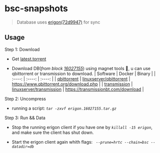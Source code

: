 # bsc-snapshots

> Database uses [erigon(72d9947)](https://github.com/ledgerwatch/erigon/tree/72d9947479741e0a56615e26250a8a62e795bc2e) for sync

## Usage

Step 1: Download

- Get [latest.torrent](https://raw.githubusercontent.com/du5/bsc-snapshots/main/latest.torrent)

- Download DB(*from block [16027155](https://bscscan.com/block/16027155)*) using magnet tools 🧲, u can use qbittorrent or transmission to download.
    | Software | Docker | Binary |
    | :----: | :----: | :----: |
    | [qbittorrent](https://github.com/qbittorrent/qBittorrent) | [linuxserver/qbittorrent](https://hub.docker.com/r/linuxserver/qbittorrent) | https://www.qbittorrent.org/download.php |
    | [transmission](https://github.com/transmission/transmission) | [linuxserver/transmission](https://hub.docker.com/r/linuxserver/transmission) | https://transmissionbt.com/download |

Step 2: Uncompress

- running a script: *`tar -zxvf erigon.16027155.tar.gz`*

Step 3: Run && Data

- Stop the running erigon client if you have one by *`killall -15 erigon`*, and make sure the client has shut down.

- Start the erigon client again whith flags: *` --prune=hrtc --chain=bsc --datadir=db`*
